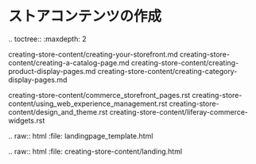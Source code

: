 ストアコンテンツの作成
======================

.. toctree:: :maxdepth: 2

   creating-store-content/creating-your-storefront.md creating-store-content/creating-a-catalog-page.md creating-store-content/creating-product-display-pages.md creating-store-content/creating-category-display-pages.md

   creating-store-content/commerce_storefront_pages.rst creating-store-content/using_web_experience_management.rst creating-store-content/design_and_theme.rst creating-store-content/liferay-commerce-widgets.rst


.. raw:: html :file: landingpage_template.html

.. raw:: html :file: creating-store-content/landing.html